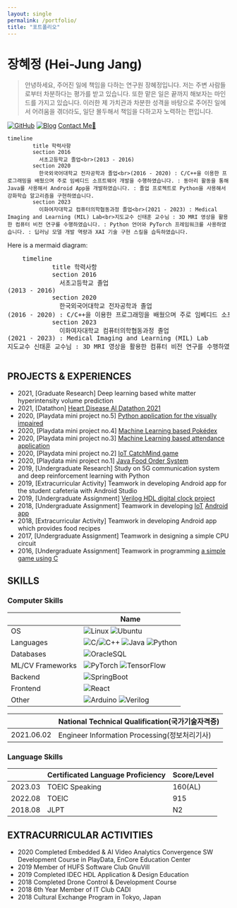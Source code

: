 ```yaml
---
layout: single
permalink: /portfolio/
title: "포트폴리오"
---
```


# 장혜정 (Hei-Jung Jang)

> 안녕하세요, 주어진 일에 책임을 다하는 연구원 장혜정입니다.
> 저는 주변 사람들로부터 차분하다는 평가를 받고 있습니다. 또한 맡은 일은 끝까지 해보자는 마인드를 가지고 있습니다.
> 이러한 제 가치관과 차분한 성격을 바탕으로 주어진 일에서 어려움을 겪더라도, 일단 몰두해서 책임을 다하고자 노력하는 편입니다.

[![GitHub](http://img.shields.io/badge/GitHub-black?style=flat-square&logo=github)](https://github.com/hei-jung)
[![Blog](https://img.shields.io/badge/Blog-badge?style=flat-square&logo=Naver&logoColor=white)](http://blog.naver.com/jungs-note)
[Contact Me📩](mailto:wkdgpwjd007@naver.com)

```mermaid
timeline
        title 학력사항
        section 2016
          서초고등학교 졸업<br>(2013 - 2016)
        section 2020
          한국외국어대학교 전자공학과 졸업<br>(2016 - 2020) : C/C++을 이용한 프로그래밍을 배웠으며 주로 임베디드 소프트웨어 개발을 수행하였습니다. : 동아리 활동을 통해 Java를 사용해서 Android App을 개발하였습니다. : 졸업 프로젝트로 Python을 사용해서 강화학습 알고리즘을 구현하였습니다.
        section 2023
          이화여자대학교 컴퓨터의학협동과정 졸업<br>(2021 - 2023) : Medical Imaging and Learning (MIL) Lab<br>지도교수 신태훈 교수님 : 3D MRI 영상을 활용한 컴퓨터 비전 연구를 수행하였습니다. : Python 언어와 PyTorch 프레임워크를 사용하였습니다. : 딥러닝 모델 개발 역량과 XAI 기술 구현 스킬을 습득하였습니다.
```

<body>
  Here is a mermaid diagram:
  <pre class="mermaid">
    timeline
            title 학력사항
            section 2016
              서초고등학교 졸업<br>(2013 - 2016)
            section 2020
              한국외국어대학교 전자공학과 졸업<br>(2016 - 2020) : C/C++을 이용한 프로그래밍을 배웠으며 주로 임베디드 소프트웨어 개발을 수행하였습니다. : 동아리 활동을 통해 Java를 사용해서 Android App을 개발하였습니다. : 졸업 프로젝트로 Python을 사용해서 강화학습 알고리즘을 구현하였습니다.
            section 2023
              이화여자대학교 컴퓨터의학협동과정 졸업<br>(2021 - 2023) : Medical Imaging and Learning (MIL) Lab<br>지도교수 신태훈 교수님 : 3D MRI 영상을 활용한 컴퓨터 비전 연구를 수행하였습니다. : Python 언어와 PyTorch 프레임워크를 사용하였습니다. : 딥러닝 모델 개발 역량과 XAI 기술 구현 스킬을 습득하였습니다.
  </pre>
</body>

## PROJECTS & EXPERIENCES

<!-- - 2020, worked on a Web HMI project as a front end developer (business project)<br> -->
<!-- - 2019, studied deep learning with breast cancer dataset and Python<br> -->
<!-- - 2018, designed an amplifier circuit using BJT<br> -->
- 2021, \[Graduate Research\] Deep learning based white matter hyperintensity volume prediction
- 2021, \[Datathon\] [Heart Disease AI Datathon 2021](https://github.com/hei-jung/HDAI-2021-ECG.git)<br>
- 2020, \[Playdata mini project no.5\] [Python application for the visually impaired](https://github.com/hei-jung/Seesun)<br>
- 2020, \[Playdata mini project no.4\] [Machine Learning based Pokédex](https://github.com/hei-jung/PokeDex)<br>
- 2020, \[Playdata mini project no.3\] [Machine Learning based attendance application](https://github.com/hei-jung/MiniProject_OpenCV)<br>
- 2020, \[Playdata mini project no.2\] [IoT CatchMind game](https://github.com/hei-jung/catchmind_game)<br>
- 2020, \[Playdata mini project no.1\] [Java Food Order System](https://github.com/hei-jung/myDbApp)<br>
- 2019, \[Undergraduate Research\] Study on 5G communication system and deep reinforcement learning with Python<br>
- 2019, \[Extracurricular Activity\] Teamwork in developing Android app for the student cafeteria with Android Studio<br>
- 2019, \[Undergraduate Assignment\] [Verilog HDL digital clock project](https://github.com/hei-jung/digitalClockHDL)<br>
- 2018, \[Undergraduate Assignment\] Teamwork in developing [IoT](https://github.com/hei-jung/LedControl_arduino) [Android app](https://github.com/hei-jung/LedControl)<br>
- 2018, \[Extracurricular Activity\] Teamwork in developing Android app which provides food recipes<br>
- 2017, \[Undergraduate Assignment\] Teamwork in designing a simple CPU circuit<br>
- 2016, \[Undergraduate Assignment\] Teamwork in programming [a simple game using C](https://github.com/hei-jung/teamproject_heaven)

## SKILLS

### Computer Skills

|   |Name|
|---|----|
|OS|![Linux](https://img.shields.io/badge/Linux-FCC624?style=flat-square&logo=linux&logoColor=black) ![Ubuntu](https://img.shields.io/badge/Ubuntu-E95420?style=flat-square&logo=ubuntu&logoColor=white)|
|Languages|![C](https://img.shields.io/badge/c-%2300599C.svg?style=flat-square&logo=c&logoColor=white)/![C++](https://img.shields.io/badge/c++-%2300599C.svg?style=flat-square&logo=c%2B%2B&logoColor=white) ![Java](https://img.shields.io/badge/java-%23ED8B00.svg?style=flat-square&logo=java&logoColor=white) ![Python](https://img.shields.io/badge/python-3670A0?style=flat-square&logo=python&logoColor=ffdd54)|
|Databases|![OracleSQL](https://img.shields.io/badge/OracleSQL-F80000?style=flat-square&logo=oracle&logoColor=white)|
|ML/CV Frameworks|![PyTorch](https://img.shields.io/badge/PyTorch-%23EE4C2C.svg?style=flat-square&logo=PyTorch&logoColor=white) ![TensorFlow](https://img.shields.io/badge/TensorFlow-%23FF6F00.svg?style=flat-square&logo=TensorFlow&logoColor=white)|
|Backend|![SpringBoot](https://img.shields.io/badge/SpringBoot-%236DB33F.svg?style=flat-square&logo=SpringBoot&logoColor=white)|
|Frontend|![React](https://img.shields.io/badge/react-%2320232a.svg?style=flat-square&logo=react&logoColor=%2361DAFB)|
|Other|![Arduino](https://img.shields.io/badge/-Arduino-00979D?style=flat-square&logo=Arduino&logoColor=white) ![Verilog](http://img.shields.io/badge/Verilog-black?style=flat-square)|

<!-- - `OrCad` `MultiSim` `ModelSim` -->

|   |National Technical Qualification(국가기술자격증)|
|---|--------------------------------|
|2021.06.02|Engineer Information Processing(정보처리기사)|

### Language Skills

<!-- - Korean: native
- English: fluent / highly proficient
- Japanese: conversational / proficient -->

|   |Certificated Language Proficiency|Score/Level|
|---|---------------------------------|-----|
|2023.03|TOEIC Speaking|160(AL)|
|2022.08|TOEIC|915|
|2018.08|JLPT|N2|


## EXTRACURRICULAR ACTIVITIES

- 2020 Completed Embedded & AI Video Analytics Convergence SW Development Course in PlayData, EnCore Education Center
- 2019 Member of HUFS Software Club GnuVill
- 2019 Completed IDEC HDL Application & Design Education
- 2018 Completed Drone Control & Development Course
- 2018 6th Year Member of IT Club CADI
- 2018 Cultural Exchange Program in Tokyo, Japan
<!-- - 2017 Math Tutor Volunteering -->
<!-- - 2016 Member of HUFS Dept. of EE Student Council -->

